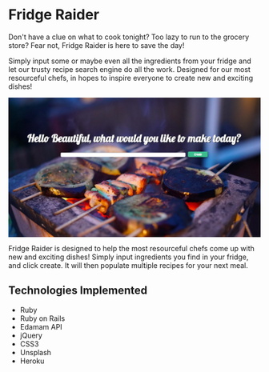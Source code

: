 # Fridge Raider 
Don't have a clue on what to cook tonight? Too lazy to run to the grocery store? Fear not, Fridge Raider is here to save the day! 

Simply input some or maybe even all the ingredients from your fridge and let our trusty recipe search engine do all the work. Designed for our most resourceful chefs, in hopes to inspire everyone to create new and exciting dishes! 

<p align="center">
	<img src= "app/assets/images/FridgeRaiderHome.png" alt="Fridge Raider Welcome Page" align="center">
</p>

Fridge Raider is designed to help the most resourceful chefs come up with new and exciting dishes! Simply input ingredients you find in your fridge, and click create. It will then populate multiple recipes for your next meal. 

## Technologies Implemented
- Ruby
- Ruby on Rails
- Edamam API
- jQuery 
- CSS3
- Unsplash
- Heroku